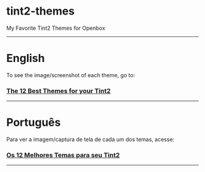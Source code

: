 # tint2-themes
My Favorite Tint2 Themes for Openbox

---

# English
To see the image/screenshot of each theme, go to:
### [The 12 Best Themes for your Tint2](https://en.terminalroot.com.br/12-best-themes-for-your-tint2/)

---

# Português 
Para ver a imagem/captura de tela de cada um dos temas, acesse:
### [Os 12 Melhores Temas para seu Tint2](https://terminalroot.com.br/2021/12/os-12-mel)

---
